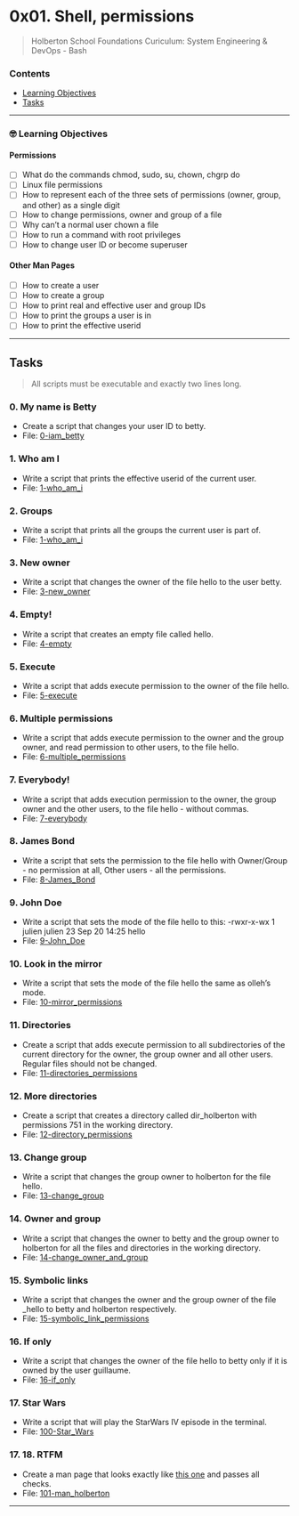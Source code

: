 # 0x01. Shell, permissions
> Holberton School Foundations Curiculum: System Engineering & DevOps - Bash

### Contents
- [Learning Objectives](https://github.com/michedomingo/holberton-system_engineering-devops/tree/master/0x01-shell_permissions/#permissions)
- [Tasks](https://github.com/michedomingo/holberton-system_engineering-devops/tree/master/0x01-shell_permissions/#tasks)
___
<a name="permissions"></a>

### 🤓 Learning Objectives
#### Permissions
- [ ] What do the commands chmod, sudo, su, chown, chgrp do
- [ ] Linux file permissions
- [ ] How to represent each of the three sets of permissions (owner, group, and other) as a single digit
- [ ] How to change permissions, owner and group of a file
- [ ] Why can’t a normal user chown a file
- [ ] How to run a command with root privileges
- [ ] How to change user ID or become superuser
#### Other Man Pages
- [ ] How to create a user
- [ ] How to create a group
- [ ] How to print real and effective user and group IDs
- [ ] How to print the groups a user is in
- [ ] How to print the effective userid
___
<a name="tasks"></a>
## Tasks
> All scripts must be executable and exactly two lines long.

### 0. My name is Betty
- Create a script that changes your user ID to betty.
- File: [0-iam_betty](https://github.com/michedomingo/holberton-system_engineering-devops/blob/master/0x01-shell_permissions/1-who_am_i)

### 1. Who am I
- Write a script that prints the effective userid of the current user.
- File: [1-who_am_i](https://github.com/michedomingo/holberton-system_engineering-devops/blob/master/0x01-shell_permissions/0-iam_betty)

### 2. Groups
- Write a script that prints all the groups the current user is part of.
- File: [1-who_am_i](https://github.com/michedomingo/holberton-system_engineering-devops/blob/master/0x01-shell_permissions/2-groups)

### 3. New owner
- Write a script that changes the owner of the file hello to the user betty.
- File: [3-new_owner](https://github.com/michedomingo/holberton-system_engineering-devops/blob/master/0x01-shell_permissions/3-new_owner)

### 4. Empty!
- Write a script that creates an empty file called hello.
- File: [4-empty](https://github.com/michedomingo/holberton-system_engineering-devops/blob/master/0x01-shell_permissions/4-empty)

### 5. Execute
- Write a script that adds execute permission to the owner of the file hello.
- File: [5-execute](https://github.com/michedomingo/holberton-system_engineering-devops/blob/master/0x01-shell_permissions/5-execute)

### 6. Multiple permissions
- Write a script that adds execute permission to the owner and the group owner, and read permission to other users, to the file hello.
- File: [6-multiple_permissions](https://github.com/michedomingo/holberton-system_engineering-devops/blob/master/0x01-shell_permissions/6-multiple_permissions)

### 7. Everybody!
- Write a script that adds execution permission to the owner, the group owner and the other users, to the file hello - without commas.
- File: [7-everybody](https://github.com/michedomingo/holberton-system_engineering-devops/blob/master/0x01-shell_permissions/7-everybody)

### 8. James Bond
- Write a script that sets the permission to the file hello with Owner/Group - no permission at all, Other users - all the permissions.
- File: [8-James_Bond](https://github.com/michedomingo/holberton-system_engineering-devops/blob/master/0x01-shell_permissions/8-James_Bond)

### 9. John Doe
- Write a script that sets the mode of the file hello to this: -rwxr-x-wx 1 julien julien 23 Sep 20 14:25 hello
- File: [9-John_Doe](https://github.com/michedomingo/holberton-system_engineering-devops/blob/master/0x01-shell_permissions/9-John_Doe)

### 10. Look in the mirror
- Write a script that sets the mode of the file hello the same as olleh’s mode.
- File: [10-mirror_permissions](https://github.com/michedomingo/holberton-system_engineering-devops/blob/master/0x01-shell_permissions/10-mirror_permissions)

### 11. Directories
- Create a script that adds execute permission to all subdirectories of the current directory for the owner, the group owner and all other users. Regular files should not be changed.
- File: [11-directories_permissions](https://github.com/michedomingo/holberton-system_engineering-devops/blob/master/0x01-shell_permissions/11-directories_permissions)

### 12. More directories
- Create a script that creates a directory called dir_holberton with permissions 751 in the working directory.
- File: [12-directory_permissions](https://github.com/michedomingo/holberton-system_engineering-devops/blob/master/0x01-shell_permissions/12-directory_permissions)

### 13. Change group
- Write a script that changes the group owner to holberton for the file hello.
- File: [13-change_group](https://github.com/michedomingo/holberton-system_engineering-devops/blob/master/0x01-shell_permissions/13-change_group)

### 14. Owner and group
- Write a script that changes the owner to betty and the group owner to holberton for all the files and directories in the working directory.
- File: [14-change_owner_and_group](https://github.com/michedomingo/holberton-system_engineering-devops/blob/master/0x01-shell_permissions/14-change_owner_and_group)

### 15. Symbolic links
- Write a script that changes the owner and the group owner of the file _hello to betty and holberton respectively.
- File: [15-symbolic_link_permissions](https://github.com/michedomingo/holberton-system_engineering-devops/blob/master/0x01-shell_permissions/15-symbolic_link_permissions)

### 16. If only
- Write a script that changes the owner of the file hello to betty only if it is owned by the user guillaume.
- File: [16-if_only](https://github.com/michedomingo/holberton-system_engineering-devops/blob/master/0x01-shell_permissions/16-if_only)

### 17. Star Wars
- Write a script that will play the StarWars IV episode in the terminal.
- File: [100-Star_Wars](https://github.com/michedomingo/holberton-system_engineering-devops/blob/master/0x01-shell_permissions/100-Star_Wars)

### 17. 18. RTFM
- Create a man page that looks exactly like [this one](https://s3.amazonaws.com/intranet-projects-files/holbertonschool-sysadmin_devops/207/man_holberton.PNG) and passes all checks.
- File: [101-man_holberton](https://github.com/michedomingo/holberton-system_engineering-devops/blob/master/0x01-shell_permissions/101-man_holberton)
___
